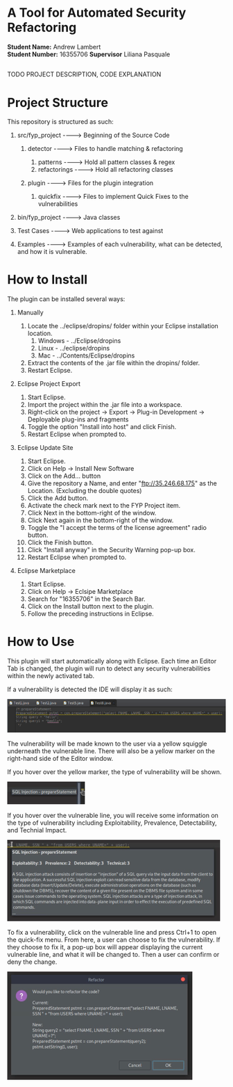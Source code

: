 # A Tool for Automated Security Refactoring
**Student Name:** Andrew Lambert\
**Student Number:** 16355706
**Supervisor** Liliana Pasquale
## 
TODO PROJECT DESCRIPTION, CODE EXPLANATION

# Project Structure
This repository is structured as such:
 1. src/fyp_project ----> Beginning of the Source Code
 	1. detector ----> Files to handle matching & refactoring
 	
 		1. patterns ----> Hold all pattern classes & regex
		2. refactorings ----> Hold all refactoring classes
	2. plugin ----> Files for the plugin integration
		1. quickfix ----> Files to implement Quick Fixes to the vulnerabilities
 2. bin/fyp_project ----> Java classes
 
 3. Test Cases ----> Web applications to test against
 4. Examples ----> Examples of each vulnerability, what can be detected, and how it is vulnerable.

# How to Install

The plugin can be installed several ways:
1. Manually
	1. Locate the ../eclipse/dropins/ folder within your Eclipse installation location.
    	1. Windows - ../Eclipse/dropins
        2. Linux - ../eclipse/dropins
        3. Mac - ../Contents/Eclipse/dropins
    2. Extract the contents of the .jar file within the dropins/ folder.
    3. Restart Eclipse.
    
2. Eclipse Project Export
    1. Start Eclipse.
    2. Import the project within the .jar file into a workspace.
    3. Right-click on the project -> Export -> Plug-in Development -> Deployable plug-ins and fragments
    4. Toggle the option "Install into host" and click Finish.
    5. Restart Eclipse when prompted to.
    
3. Eclipse Update Site
    1. Start Eclipse.
    2. Click on Help -> Install New Software
    3. Click on the Add... button
    4. Give the repository a Name, and enter "ftp://35.246.68.175" as the Location. (Excluding the double quotes)
    5. Click the Add button.
    6. Activate the check mark next to the FYP Project item.
    7. Click Next in the bottom-right of the window.
    8. Click Next again in the bottom-right of the window.
    9. Toggle the "I accept the terms of the license agreement" radio button.
    10. Click the Finish button.
    11. Click "Install anyway" in the Security Warning pop-up box.
    12. Restart Eclipse when prompted to.
    
4. Eclipse Marketplace
    1. Start Eclipse.
    2. Click on Help -> Eclsipe Marketplace
    3. Search for "16355706" in the Search Bar.
    4. Click on the Install button next to the plugin.
    5. Follow the preceding instructions in Eclipse.

# How to Use

This plugin will start automatically along with Eclipse. Each time an Editor Tab is changed, the plugin will run to detect any security vulnerabilities within the newly activated tab.

If a vulnerability is detected the IDE will display it as such:

![Example of Security Vulnerability](/images/vulnerability.png "Example of Security Vulnerability")

The vulnerability will be made known to the user via a yellow squiggle underneath the vulnerable line. There will also be a yellow marker on the right-hand side of the Editor window.

If you hover over the yellow marker, the type of vulnerability will be shown.

![Example of Marker](/images/marker.png "Example of Marker")

If you hover over the vulnerable line, you will receive some information on the type of vulnerability including Exploitability, Prevalence, Detectability, and Technial Impact.

![Example of Hover Text](/images/info.png "Example of Hover Text")

To fix a vulnerability, click on the vulnerable line and press Ctrl+1 to open the quick-fix menu. From here, a user can choose to fix the vulnerability. If they choose to fix it, a pop-up box will appear displaying the current vulnerable line, and what it will be changed to. Then a user can confirm or deny the change.

![Example of Refactor](/images/refactor.png "Example of Refactor")
